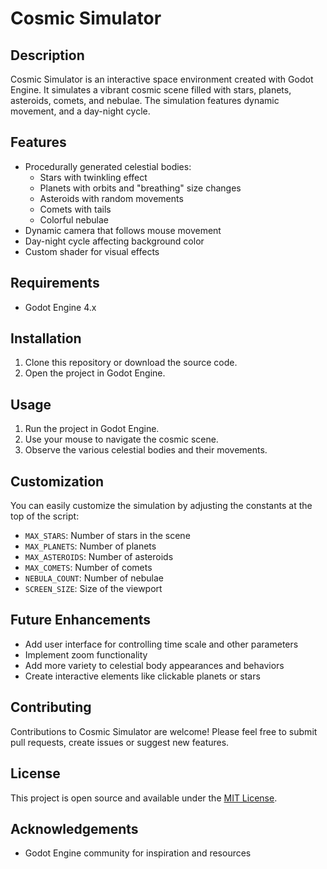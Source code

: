 # Cosmic Simulator

## Description

Cosmic Simulator is an interactive space environment created with Godot Engine. It simulates a vibrant cosmic scene filled with stars, planets, asteroids, comets, and nebulae. The simulation features dynamic movement, and a day-night cycle.

## Features

- Procedurally generated celestial bodies:
  - Stars with twinkling effect
  - Planets with orbits and "breathing" size changes
  - Asteroids with random movements
  - Comets with tails
  - Colorful nebulae
- Dynamic camera that follows mouse movement
- Day-night cycle affecting background color
- Custom shader for visual effects

## Requirements

- Godot Engine 4.x

## Installation

1. Clone this repository or download the source code.
2. Open the project in Godot Engine.

## Usage

1. Run the project in Godot Engine.
2. Use your mouse to navigate the cosmic scene.
3. Observe the various celestial bodies and their movements.

## Customization

You can easily customize the simulation by adjusting the constants at the top of the script:

- `MAX_STARS`: Number of stars in the scene
- `MAX_PLANETS`: Number of planets
- `MAX_ASTEROIDS`: Number of asteroids
- `MAX_COMETS`: Number of comets
- `NEBULA_COUNT`: Number of nebulae
- `SCREEN_SIZE`: Size of the viewport

## Future Enhancements

- Add user interface for controlling time scale and other parameters
- Implement zoom functionality
- Add more variety to celestial body appearances and behaviors
- Create interactive elements like clickable planets or stars

## Contributing

Contributions to Cosmic Simulator are welcome! Please feel free to submit pull requests, create issues or suggest new features.

## License

This project is open source and available under the [MIT License](LICENSE).

## Acknowledgements

- Godot Engine community for inspiration and resources
